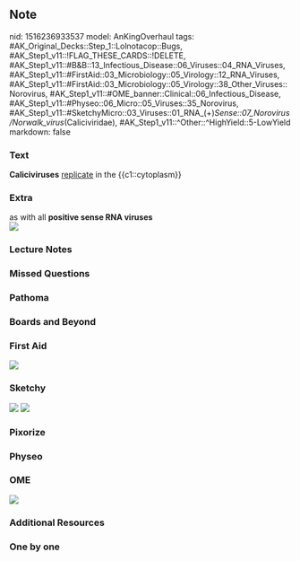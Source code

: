 ## Note
nid: 1516236933537
model: AnKingOverhaul
tags: #AK_Original_Decks::Step_1::Lolnotacop::Bugs, #AK_Step1_v11::!FLAG_THESE_CARDS::!DELETE, #AK_Step1_v11::#B&B::13_Infectious_Disease::06_Viruses::04_RNA_Viruses, #AK_Step1_v11::#FirstAid::03_Microbiology::05_Virology::12_RNA_Viruses, #AK_Step1_v11::#FirstAid::03_Microbiology::05_Virology::38_Other_Viruses::Norovirus, #AK_Step1_v11::#OME_banner::Clinical::06_Infectious_Disease, #AK_Step1_v11::#Physeo::06_Micro::05_Viruses::35_Norovirus, #AK_Step1_v11::#SketchyMicro::03_Viruses::01_RNA_(+)_Sense::07_Norovirus/Norwalk_virus_(Caliciviridae), #AK_Step1_v11::^Other::^HighYield::5-LowYield
markdown: false

### Text
<b>Caliciviruses</b> <u>replicate</u> in the {{c1::cytoplasm}}

### Extra
<div>
  as with all <b>positive sense RNA viruses</b>
</div><img src="paste-27955942130112.jpg">

### Lecture Notes


### Missed Questions


### Pathoma


### Boards and Beyond


### First Aid
<img src="tmpuqlhel7k.png">

### Sketchy
<img src="paste-71880572665859.jpg"> <img src=
"paste-e0b06c6f1d78689ac4a42ef34724a333661dc49e.png">

### Pixorize


### Physeo


### OME
<div class="ome-widget">
  <a href=
  "https://onlinemeded.org/spa/infectious-disease?ref=anki"><img src="_OME_AnkiFlashcards_Topic_6.png"></a>
</div>

### Additional Resources


### One by one

